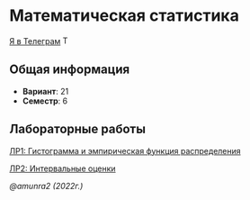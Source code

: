 # Математическая статистика

[Я в Телеграм](https://t.me/amunra2) <img src="https://img.icons8.com/external-tal-revivo-shadow-tal-revivo/344/external-telegram-is-a-cloud-based-instant-messaging-and-voice-over-ip-service-logo-shadow-tal-revivo.png" alt="Telegram" width=15>

## Общая информация

* **Вариант**: 21
* **Семестр**: 6

## Лабораторные работы

[ЛР1: Гистограмма и эмпирическая функция распределения](./lab_01/)

[ЛР2: Интервальные оценки](./lab_02/)


_@amunra2 (2022г.)_
